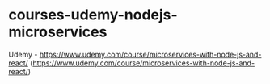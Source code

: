 # courses-udemy-nodejs-microservices
Udemy - https://www.udemy.com/course/microservices-with-node-js-and-react/ (https://www.udemy.com/course/microservices-with-node-js-and-react/)
